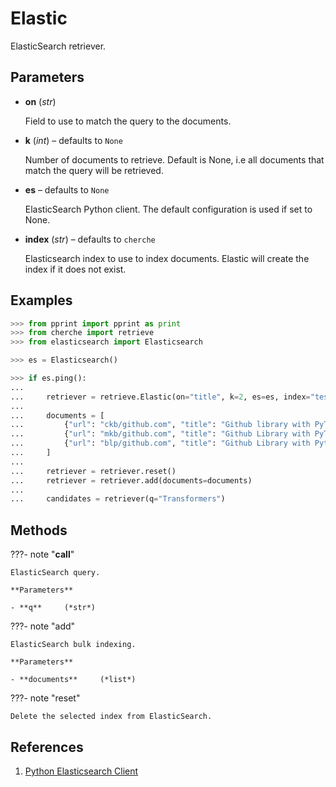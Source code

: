 # Elastic

ElasticSearch retriever.



## Parameters

- **on** (*str*)

    Field to use to match the query to the documents.

- **k** (*int*) – defaults to `None`

    Number of documents to retrieve. Default is None, i.e all documents that match the query will be retrieved.

- **es** – defaults to `None`

    ElasticSearch Python client. The default configuration is used if set to None.

- **index** (*str*) – defaults to `cherche`

    Elasticsearch index to use to index documents. Elastic will create the index if it does not exist.



## Examples

```python
>>> from pprint import pprint as print
>>> from cherche import retrieve
>>> from elasticsearch import Elasticsearch

>>> es = Elasticsearch()

>>> if es.ping():
...
...     retriever = retrieve.Elastic(on="title", k=2, es=es, index="test")
...
...     documents = [
...         {"url": "ckb/github.com", "title": "Github library with PyTorch and Transformers.", "date": "10-11-2021"},
...         {"url": "mkb/github.com", "title": "Github Library with PyTorch.", "date": "22-11-2021"},
...         {"url": "blp/github.com", "title": "Github Library with Pytorch and Transformers.", "date": "22-11-2020"},
...     ]
...
...     retriever = retriever.reset()
...     retriever = retriever.add(documents=documents)
...
...     candidates = retriever(q="Transformers")
```

## Methods

???- note "__call__"

    ElasticSearch query.

    **Parameters**

    - **q**     (*str*)    
    
???- note "add"

    ElasticSearch bulk indexing.

    **Parameters**

    - **documents**     (*list*)    
    
???- note "reset"

    Delete the selected index from ElasticSearch.

    
## References

1. [Python Elasticsearch Client](https://elasticsearch-py.readthedocs.io/en/v7.15.1/)

